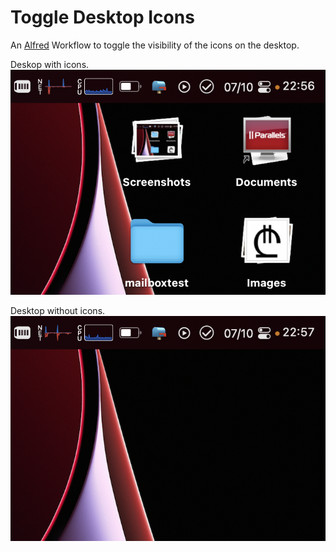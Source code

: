 # Toggle Desktop Icons
An [Alfred](https://www.alfredapp.com) Workflow to toggle the visibility of the icons on the desktop.

Deskop with icons.  
![With icons](img/with-icons.png)

Desktop without icons.  
![Without icons](img/without-icons.png)